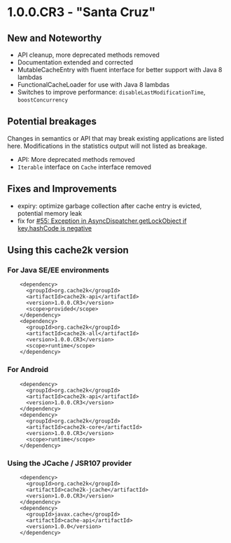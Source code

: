 # 1.0.0.CR3 - "Santa Cruz"

## New and Noteworthy

- API cleanup, more deprecated methods removed
- Documentation extended and corrected
- MutableCacheEntry with fluent interface for better support with Java 8 lambdas
- FunctionalCacheLoader for use with Java 8 lambdas
- Switches to improve performance: `disableLastModificationTime`, `boostConcurrency`

## Potential breakages

Changes in semantics or API that may break existing applications are listed here. 
Modifications in the statistics output will not listed as breakage.

- API: More deprecated methods removed
- `Iterable` interface on `Cache` interface removed

## Fixes and Improvements

- expiry: optimize garbage collection after cache entry is evicted, potential memory leak
- fix for [#55: Exception in AsyncDispatcher.getLockObject if key.hashCode is negative](https://github.com/cache2k/cache2k/issues/55)

## Using this cache2k version

### For Java SE/EE environments

````
    <dependency>
      <groupId>org.cache2k</groupId>
      <artifactId>cache2k-api</artifactId>
      <version>1.0.0.CR3</version>
      <scope>provided</scope>
    </dependency>
    <dependency>
      <groupId>org.cache2k</groupId>
      <artifactId>cache2k-all</artifactId>
      <version>1.0.0.CR3</version>
      <scope>runtime</scope>
    </dependency>
````

### For Android

````
    <dependency>
      <groupId>org.cache2k</groupId>
      <artifactId>cache2k-api</artifactId>
      <version>1.0.0.CR3</version>
    </dependency>
    <dependency>
      <groupId>org.cache2k</groupId>
      <artifactId>cache2k-core</artifactId>
      <version>1.0.0.CR3</version>
      <scope>runtime</scope>
    </dependency>
````

### Using the JCache / JSR107 provider

````
    <dependency>
      <groupId>org.cache2k</groupId>
      <artifactId>cache2k-jcache</artifactId>
      <version>1.0.0.CR3</version>
    </dependency>
    <dependency>
      <groupId>javax.cache</groupId>
      <artifactId>cache-api</artifactId>
      <version>1.0.0</version>
    </dependency>
````
